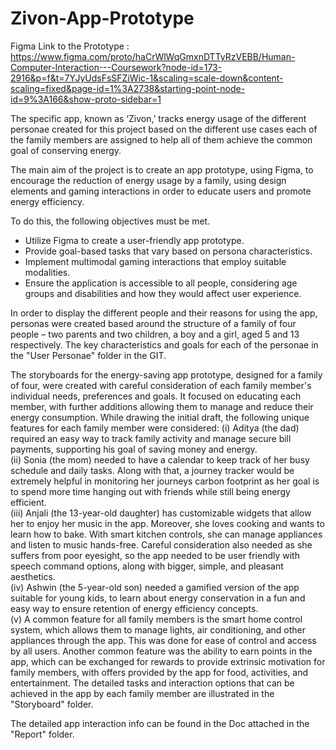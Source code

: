 # Zivon-App-Prototype
Figma Link to the Prototype : [https://www.figma.com/proto/haCrWlWqGmxnDTTyRzVEBB/Human-Computer-Interaction---Coursework?node-id=173-2916&p=f&t=7YJyUdsFsSFZiWic-1&scaling=scale-down&content-scaling=fixed&page-id=1%3A2738&starting-point-node-id=9%3A166&show-proto-sidebar=1 ](https://www.figma.com/proto/haCrWlWqGmxnDTTyRzVEBB/Human-Computer-Interaction---Coursework?node-id=9-166&p=f&t=3wmyYJhvNrPbErsn-1&scaling=scale-down&content-scaling=fixed&page-id=1%3A2738&starting-point-node-id=9%3A166&show-proto-sidebar=1)

The specific app, known as ‘Zivon,’ tracks energy usage of the different personae created for this project based on the different use cases each of the family members are assigned to help all of them achieve the common goal of conserving energy.  

The main aim of the project is to create an app prototype, using Figma, to encourage the reduction of energy usage by a family, using design elements and gaming interactions in order to educate users and promote energy efficiency. 

To do this, the following objectives must be met.  
- Utilize Figma to create a user-friendly app prototype. 
- Provide goal-based tasks that vary based on persona characteristics. 
- Implement multimodal gaming interactions that employ suitable modalities. 
- Ensure the application is accessible to all people, considering age groups and disabilities and how they would affect user experience.


In order to display the different people and their reasons for using the app, personas were created based around the structure of a family of four people – two parents and two children, a boy and a girl, aged 5 and 13 respectively. The key characteristics and goals for each of the personae in the "User Personae" folder in the GIT.


The storyboards for the energy-saving app prototype, designed for a family of four, were created with careful consideration of each family member's individual needs, preferences and goals. It focused on educating each member, with further additions allowing them to manage and reduce their energy consumption. While drawing the initial draft, the following unique features for each family member were considered: 
(i) Aditya (the dad) required an easy way to track family activity and manage secure bill payments, supporting his goal of saving money and energy.  
(ii) Sonia (the mom) needed to have a calendar to keep track of her busy schedule and daily tasks. Along with that, a journey tracker would be extremely helpful in monitoring her journeys carbon footprint as her goal is to spend more time hanging out with friends while still being energy efficient.  
(iii) Anjali (the 13-year-old daughter) has customizable widgets that allow her to enjoy her music in the app. Moreover, she loves cooking and wants to learn how to bake. With smart kitchen controls, she can manage appliances and listen to music hands-free. Careful consideration also needed as she suffers from poor eyesight, so the app needed to be user friendly with speech command options, along with bigger, simple, and pleasant aesthetics.  
(iv) Ashwin (the 5-year-old son) needed a gamified version of the app suitable for young kids, to learn about energy conservation in a fun and easy way to ensure retention of energy efficiency concepts.  
(v) A common feature for all family members is the smart home control system, which allows them to manage lights, air conditioning, and other appliances through the app. This was done for ease of control and access by all users. Another common feature was the ability to earn points in the app, which can be exchanged for rewards to provide extrinsic motivation for family members, with offers provided by the app for food, activities, and entertainment. The detailed tasks and interaction options that can be achieved in the app by each family member are illustrated in the "Storyboard" folder. 

The detailed app interaction info can be found in the Doc attached in the "Report" folder. 

